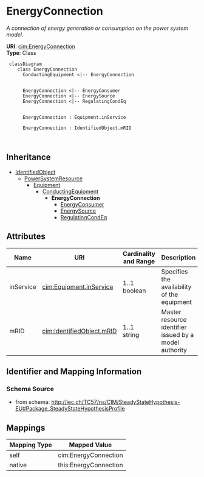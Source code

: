 # EnergyConnection


_A connection of energy generation or consumption on the power system model._





**URI**: [cim:EnergyConnection](http://iec.ch/TC57/CIM100#EnergyConnection)<br />
**Type**: Class




```mermaid
 classDiagram
    class EnergyConnection
      ConductingEquipment <|-- EnergyConnection
      

      EnergyConnection <|-- EnergyConsumer
      EnergyConnection <|-- EnergySource
      EnergyConnection <|-- RegulatingCondEq
      
      
      EnergyConnection : Equipment.inService
        
      EnergyConnection : IdentifiedObject.mRID
        
      
```





## Inheritance
* [IdentifiedObject](IdentifiedObject.md)
    * [PowerSystemResource](PowerSystemResource.md)
        * [Equipment](Equipment.md)
            * [ConductingEquipment](ConductingEquipment.md)
                * **EnergyConnection**
                    * [EnergyConsumer](EnergyConsumer.md)
                    * [EnergySource](EnergySource.md)
                    * [RegulatingCondEq](RegulatingCondEq.md)



## Attributes


| Name | URI | Cardinality and Range | Description | Inheritance |
| ---  | --- | --- | --- | --- |
| inService | [cim:Equipment.inService](http://iec.ch/TC57/CIM100#Equipment.inService) | 1..1 <br />  boolean  | Specifies the availability of the equipment | [Equipment](Equipment.md) |
| mRID | [cim:IdentifiedObject.mRID](http://iec.ch/TC57/CIM100#IdentifiedObject.mRID) | 1..1 <br />  string  | Master resource identifier issued by a model authority | [IdentifiedObject](IdentifiedObject.md) |









## Identifier and Mapping Information







### Schema Source


* from schema: http://iec.ch/TC57/ns/CIM/SteadyStateHypothesis-EU#Package_SteadyStateHypothesisProfile





## Mappings

| Mapping Type | Mapped Value |
| ---  | ---  |
| self | cim:EnergyConnection |
| native | this:EnergyConnection |




